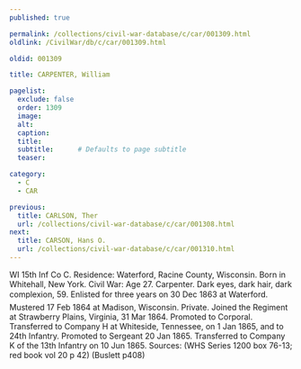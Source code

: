 ```yaml
---
published: true

permalink: /collections/civil-war-database/c/car/001309.html
oldlink: /CivilWar/db/c/car/001309.html

oldid: 001309

title: CARPENTER, William

pagelist:
  exclude: false
  order: 1309
  image: 
  alt:
  caption:
  title:
  subtitle:      # Defaults to page subtitle
  teaser:

category: 
  - C 
  - CAR

previous:
  title: CARLSON, Ther
  url: /collections/civil-war-database/c/car/001308.html  
next:
  title: CARSON, Hans O.
  url: /collections/civil-war-database/c/car/001310.html   
---
```

WI 15th Inf Co C. Residence: Waterford, Racine County, Wisconsin. Born in Whitehall, New York. Civil War: Age 27. Carpenter. Dark eyes, dark hair, dark complexion, 5&#146;9&#148;. Enlisted for three years on 30 Dec 1863 at Waterford. Mustered 17 Feb 1864 at Madison, Wisconsin. Private. Joined the Regiment at Strawberry Plains, Virginia, 31 Mar 1864. Promoted to Corporal. Transferred to Company H at Whiteside, Tennessee, on 1 Jan 1865, and to 24th Infantry. Promoted to Sergeant 20 Jan 1865. Transferred to Company K of the 13th Infantry on 10 Jun 1865. Sources: (WHS Series 1200 box 76-13; red book vol 20 p 42) (Buslett p408)